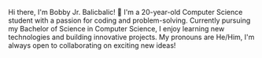 Hi there, I'm Bobby Jr. Balicbalic! 👋
I'm a 20-year-old Computer Science student with a passion for coding and problem-solving.
Currently pursuing my Bachelor of Science in Computer Science, 
I enjoy learning new technologies and building innovative projects.
My pronouns are He/Him,
I'm always open to collaborating on exciting new ideas!
